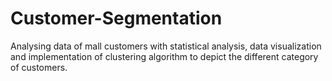 # Customer-Segmentation
Analysing data of mall customers with statistical analysis, data visualization and implementation of clustering algorithm to depict the different category of customers.

